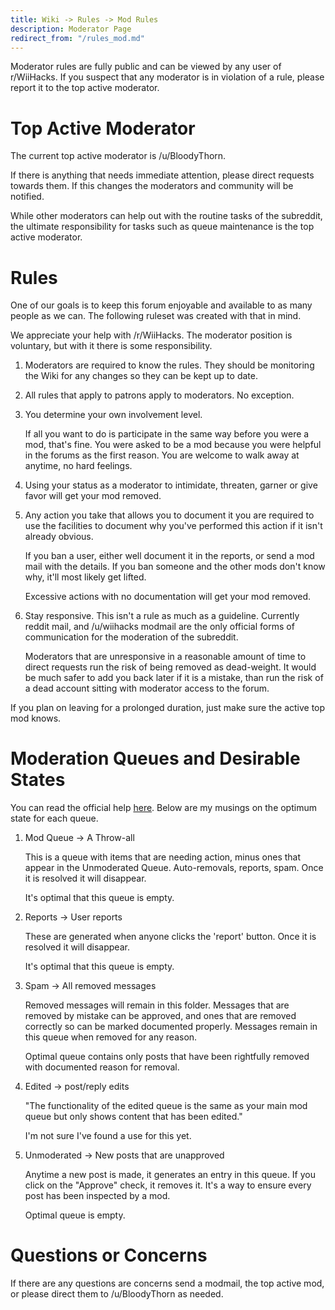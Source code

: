 ```yaml
---
title: Wiki -> Rules -> Mod Rules
description: Moderator Page
redirect_from: "/rules_mod.md"
---
```


Moderator rules are fully public and can be viewed by any user of r/WiiHacks. If you suspect that any moderator is in violation of a rule, please report it to the top active moderator.

# Top Active Moderator

The current top active moderator is /u/BloodyThorn.

If there is anything that needs immediate attention, please direct requests towards them. If this changes the moderators and community will be notified.

While other moderators can help out with the routine tasks of the subreddit, the ultimate responsibility for tasks such as queue maintenance is the top active moderator.

# Rules

One of our goals is to keep this forum enjoyable and available to as many people as we can. The following ruleset was created with that in mind.

We appreciate your help with /r/WiiHacks. The moderator position is voluntary, but with it there is some responsibility.

1. Moderators are required to know the rules. They should be monitoring the Wiki for any changes so they can be kept up to date.

2. All rules that apply to patrons apply to moderators. No exception.

3. You determine your own involvement level. 

   If all you want to do is participate in the same way before you were a mod, that's fine. You were asked to be a mod because you were helpful in the forums as the first reason. You are welcome to walk away at anytime, no hard feelings.

4. Using your status as a moderator to intimidate, threaten, garner or give favor will get your mod removed.

5. Any action you take that allows you to document it you are required to use the facilities to document why you've performed this action if it isn't already obvious.

   If you ban a user, either well document it in the reports, or send a mod mail with the details. If you ban someone and the other mods don't know why, it'll most likely get lifted.

   Excessive actions with no documentation will get your mod removed.

6. Stay responsive. This isn't a rule as much as a guideline. Currently reddit mail, and /u/wiihacks modmail are the only official forms of communication for the moderation of the subreddit.

   Moderators that are unresponsive in a reasonable amount of time to direct requests run the risk of being removed as dead-weight. It would be much safer to add you back later if it is a mistake, than run the risk of a dead account sitting with moderator access to the forum.

  If you plan on leaving for a prolonged duration, just make sure the active top mod knows.

# Moderation Queues and Desirable States

You can read the official help [here](https://mods.reddithelp.com/hc/en-us/categories/360000090312-Reddit-Moderation-To-ols). Below are my musings on the optimum state for each queue.

1. Mod Queue -> A Throw-all

   This is a queue with items that are needing action, minus ones that appear in the Unmoderated Queue. Auto-removals, reports, spam. Once it is resolved it will disappear. 

   It's optimal that this queue is empty.

2. Reports -> User reports

   These are generated when anyone clicks the 'report' button. Once it is resolved it will disappear. 

   It's optimal that this queue is empty.

3. Spam -> All removed messages

   Removed messages will remain in this folder. Messages that are removed by mistake can be approved, and ones that are removed correctly so can be marked documented properly. Messages remain in this queue when removed for any reason. 

   Optimal queue contains only posts that have been rightfully removed with documented reason for removal.
  
4. Edited -> post/reply edits

   "The functionality of the edited queue is the same as your main mod queue but only shows content that has been edited."

   I'm not sure I've found a use for this yet.

5. Unmoderated -> New posts that are unapproved

   Anytime a new post is made, it generates an entry in this queue. If you click on the "Approve" check, it removes it. It's a way to ensure every post has been inspected by a mod.

   Optimal queue is empty.

# Questions or Concerns

If there are any questions are concerns send a modmail, the top active mod, or please direct them to /u/BloodyThorn as needed.